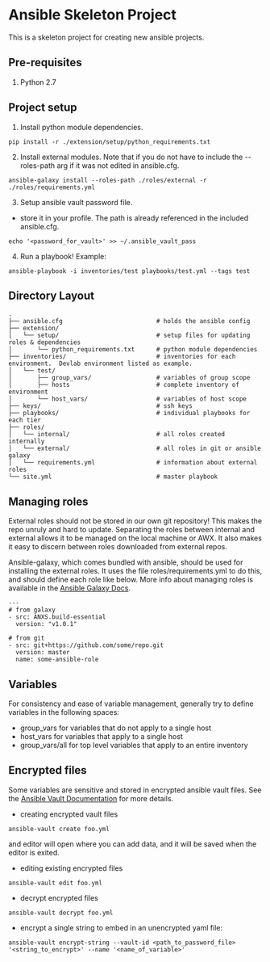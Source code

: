 # Ansible Skeleton Project
This is a skeleton project for creating new ansible projects.


## Pre-requisites
1.  Python 2.7

## Project setup
1.  Install python module dependencies.
```
pip install -r ./extension/setup/python_requirements.txt
```
2.  Install external modules.  Note that if you do not have to include the --roles-path arg if it was not edited in ansible.cfg.
```
ansible-galaxy install --roles-path ./roles/external -r ./roles/requirements.yml
```
3.  Setup ansible vault password file.
  - store it in your profile.  The path is already referenced in the included ansible.cfg.
  ```
  echo '<password_for_vault>' >> ~/.ansible_vault_pass
  ```
4.  Run a playbook!  Example:
```
ansible-playbook -i inventories/test playbooks/test.yml --tags test
```


## Directory Layout
```
.
├── ansible.cfg                          # holds the ansible config
├── extension/
│   └── setup/                           # setup files for updating roles & dependencies
│       └── python_requirements.txt      # python module dependencies
├── inventories/                         # inventories for each environment.  Devlab environment listed as example.
│   └── test/
│       ├── group_vars/                  # variables of group scope
│       ├── hosts                        # complete inventory of environment
│       └── host_vars/                   # variables of host scope
├── keys/                                # ssh keys
├── playbooks/                           # individual playbooks for each tier
├── roles/                               
│   └── internal/                        # all roles created internally
│   └── external/                        # all roles in git or ansible galaxy
│   └── requirements.yml                 # information about external roles
└── site.yml                             # master playbook

```


## Managing roles
External roles should not be stored in our own git repository!  This makes the repo unruly and hard to update.  Separating the roles between internal and external allows it to be managed on the local machine or AWX.  It also makes it easy to discern between roles downloaded from external repos.

Ansible-galaxy, which comes bundled with ansible, should be used for installing the external roles.  It uses the file roles/requirements.yml to do this, and should define each role like below.  More info about managing roles is available in the [Ansible Galaxy Docs](http://docs.ansible.com/ansible/latest/galaxy.html).
```
---
# from galaxy
- src: ANXS.build-essential
  version: "v1.0.1"

# from git
- src: git+https://github.com/some/repo.git
  version: master
  name: some-ansible-role
```

## Variables
For consistency and ease of variable management, generally try to define variables in the following spaces:
- group_vars for variables that do not apply to a single host
- host_vars for variables that apply to a single host
- group_vars/all for top level variables that apply to an entire inventory


## Encrypted files
Some variables are sensitive and stored in encrypted ansible vault files.  See the [Ansible Vault Documentation](https://docs.ansible.com/ansible/latest/vault.html) for more details.

- creating encrypted vault files
```
ansible-vault create foo.yml
```
and editor will open where you can add data, and it will be saved when the editor is exited.
- editing existing encrypted files
```
ansible-vault edit foo.yml
```
- decrypt encrypted files
```
ansible-vault decrypt foo.yml
```
- encrypt a single string to embed in an unencrypted yaml file:
```
ansible-vault encrypt-string --vault-id <path_to_password_file> '<string_to_encrypt>' --name '<name_of_variable>'
```
